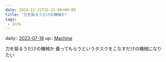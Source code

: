```yaml
---
date: 2024-12-21T15:22:06+09:00
title: "力を振るうだけの機械か"
tags:
 - Info
---
```


daily:: [2023-07-18](/Daily_Note/2023-07-18.md)
up:: [Machine](../Bar/Novel/Topics/Machine.md)

力を振るうだけの機械か
養ってもらうというタスクをこなすだけの機械になりたい